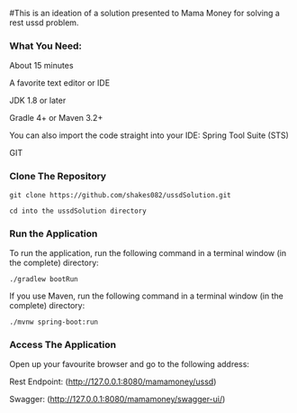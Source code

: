 #This is an ideation of a solution presented to Mama Money for solving a rest ussd problem.

### What You Need:

About 15 minutes

A favorite text editor or IDE

JDK 1.8 or later

Gradle 4+ or Maven 3.2+

You can also import the code straight into your IDE: Spring Tool Suite (STS)

GIT

### Clone The Repository

```git clone https://github.com/shakes082/ussdSolution.git```

```cd into the ussdSolution directory```

### Run the Application

To run the application, run the following command in a terminal window (in the complete) directory:

```./gradlew bootRun```

If you use Maven, run the following command in a terminal window (in the complete) directory:<br />

```./mvnw spring-boot:run```

### Access The Application</strong><br />
Open up your favourite browser and go to the following address:<br />

Rest Endpoint:
(http://127.0.0.1:8080/mamamoney/ussd)

Swagger:
(http://127.0.0.1:8080/mamamoney/swagger-ui/)




